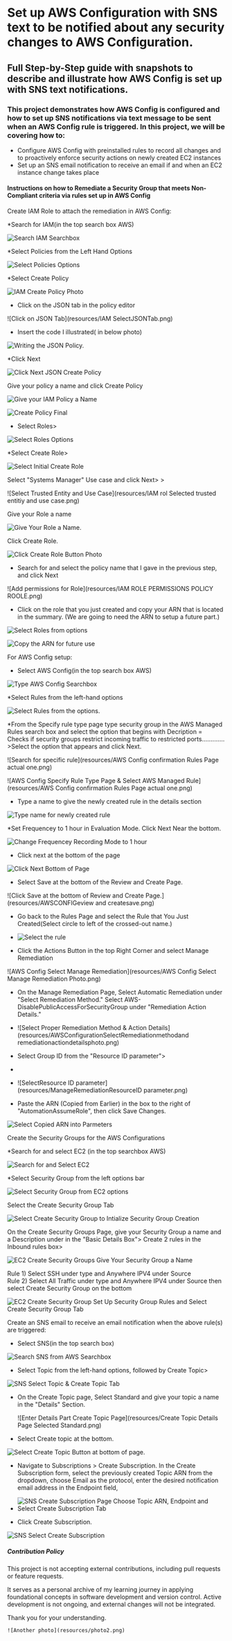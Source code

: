 # Set up AWS Configuration with SNS text to be notified about any security changes to AWS Configuration.

## Full Step-by-Step guide with snapshots to describe and illustrate how AWS Config is set up with SNS text notifications.

### This project demonstrates how AWS Config is configured and how to set up SNS notifications via text message to be sent when an AWS Config rule is triggered.  In this project, we will be covering how to:
* Configure AWS Config with preinstalled rules to record all changes and to proactively enforce security actions on newly created EC2 instances
* Set up an SNS email notification to receive an email if and when an EC2 instance change takes place
  

#### Instructions on how to Remediate a Security Group that meets Non-Compliant criteria via rules set up in AWS Config


Create IAM Role to attach the remediation in AWS Config:

*Search for IAM(in the top search box AWS)

![Search IAM Searchbox](resources/IAMSearchIAM.png)

*Select Policies from the Left Hand Options

![Select Policies Options](resources/IAMClickonpolociesoptionphoto.png)

*Select Create Policy 

![IAM Create Policy Photo](resources/IAMCreatePolicyphoto.png)

* Click on the JSON tab in the policy editor

![Click on JSON Tab](resources/IAM SelectJSONTab.png)

* Insert the code I illustrated( in below photo)  

![Writing the JSON Policy.](resources/JSONpolicycodephoto.png)

*Click Next 

![Click Next JSON Create Policy](resources/ClickNEXTJSONCREATEPOLICYEDITOR.png)


Give your policy a name and click Create Policy

![Give your IAM Policy a Name](IAMGiveNametoPolicy.png)

![Create Policy Final ](resources/IAMCreatePolicyphoto.png)

* Select Roles>

![Select Roles Options](ROLESSELECTROLESOPTIONS.png)

*Select Create Role>

![Select Initial Create Role](resources/ROLECREATEROLEINITIAL.png)



Select "Systems Manager" Use case and click Next> > 

![Select Trusted Entity and Use Case](resources/IAM rol Selected trusted entitiy and use case.png)

Give your Role a name  

![Give Your Role a Name.](resources/ROLEROLENAME.png)
  
 Click Create Role. 
  
![Click Create Role Button Photo](resources/ROLECreaterolephoto.png)

* Search for and select the policy name that I gave in the previous step, and click Next

![Add permissions for Role](resources/IAM ROLE PERMISSIONS POLICY ROOLE.png)

* Click on the role that you just created and copy your ARN that is located in the summary. (We are going to need the ARN to setup a future part.)
 
![Select Roles from options](resources/ROLESSELECTROLESOPTIONS.png)
  

![Copy the ARN for future use](resources/SelectActualARNphoto.png)

 
        
  For AWS Config setup:
* Select AWS Config(in the top search box AWS)

![Type AWS Config Searchbox](resources/AWSCONFIGSEARCH.png)


 *Select Rules from the left-hand options

 ![Select Rules from the options.](resources/ASWSCONFIGSELECTRULESOPTIONS.png)


*From the Specify rule type page type security group in the AWS Managed Rules search box and select the option that begins with Decription = Checks if security groups restrict incoming traffic to restricted ports............. >Select the option that appears and click Next.

![Search for specific rule](resources/AWS Config confirmation Rules Page actual one.png)


![AWS Config Specify Rule Type Page & Select AWS Managed Rule](resources/AWS Config confirmation Rules Page actual one.png)
 

 * Type a name to give the newly created rule in the details section


![Type name for newly created rule](resources/AWSCONFIGRULESDETAILSGIVENAME.png)
   
*Set Frequencey to 1 hour in Evaluation Mode. Click Next Near the bottom.


![Change Frequencey Recording Mode to 1 hour](resources/AWSCongfigurationRulesEditRuleFrequencyPage.png)

* Click next at the bottom of the page

 
 ![Click Next Bottom of Page](resources/AWSConfigConfigrulenext.png)


* Select Save at the bottom of the Review and Create Page. 


![Click Save at the bottom of Review and Create Page.](resources/AWSCONFIGeview and createsave.png)

*  Go back to the Rules Page and select the Rule that You Just Created(Select circle to left of the crossed-out name.)

*  ![Select the rule](resources/AWSCONFIGSELECTRULE.png)

*  Click the Actions Button in the top Right Corner and select Manage Remediation

  ![AWS Config Select Manage Remediation](resources/AWS Config Select Manage Remediation Photo.png)

*  On the Manage Remediation Page, Select Automatic Remediation under "Select Remediation Method." Select AWS-DisablePublicAccessForSecurityGroup under "Remediation Action Details."

* ![Select Proper Remediation Method & Action Details](resources/AWSConfigurationSelectRemediationmethodand remediationactiondetailsphoto.png)

*  Select Group ID from the "Resource ID parameter">
*
* ![SelectResource ID parameter](resources/ManageRemediationResourceID parameter.png)


*  Paste the ARN (Copied from Earlier) in the box to the right of "AutomationAssumeRole", then click Save Changes.


![Select Copied ARN into Parmeters](resources/ManageRemediationBacktopagepasteinparameterARNphoto.png)











Create the Security Groups for the AWS Configurations

*Search for and select EC2 (in the top searchbox AWS)


![Search for and Select EC2 ](resources/EC2SELECTFORSECURITYGROUP.png)


*Select Security Group from the left options bar

 ![Select Security Group from EC2 options](resources/SECURITYGROUPSELECTSECURITYGROUPFROMOPTIONS.png)


Select the Create Security Group Tab


![Select Create Security Group to Intialize Security Group Creation ](resources/SECURITYGROUPSELECTSECURITYGROUPFROMOPTIONS.png)



On the Create Security Groups Page, give your Security Group a name and a Description under in the "Basic Details Box">  Create 2 rules in the Inbound rules box> 

![EC2 Create Security Groups Give Your Security Group a Name](resources/SecurityGroupcreatesecuritygroupbasicdetailsphoto.pngresources/SecurityGroupcreatesecuritygroupbasicdetailsphoto.png)

Rule 1) Select SSH under type and Anywhere IPV4 under Source  
Rule 2) Select All Traffic under type and Anywhere IPV4 under Source then select Create Security Group on the bottom 

![EC2 Create Security Group Set Up Security Group Rules and Select Create Security Group Tab](resources/SecurityGroupcreatesecurityinboundruleandCREATESECURITYGROUPBUTOONphoto.png)


Create an SNS email to receive an email notification when the above rule(s) are triggered:

* Select SNS(in the top search box)

![Search SNS from AWS Searchbox](resources/SNSSearchSNS.png)
* Select Topic from the left-hand options, followed by Create Topic>

![SNS Select Topic & Create Topic Tab](resources/SNSSelecttopicandcreatetopic.png)

* On the Create Topic page, Select Standard and give your topic a name in the "Details" Section.

  ![Enter Details Part Create Topic Page](resources/Create Topic Details Page Selected Standard.png)

* Select Create topic at the bottom.


 ![Select Create Topic Button at bottom of page.](resources/SELECTCREATETOPICBUTTON.photo.png)

* Navigate to Subscriptions > Create Subscription. In the Create Subscription form, select the previously created Topic ARN from the dropdown, choose Email as the protocol, enter the desired notification email address in the Endpoint field,

* ![SNS Create Subscription Page Choose Topic ARN, Endpoint and Select Create Subscription Tab](resources/SNSCreateSubscriptioninfopage.png)

* Click Create Subscription.

![SNS Select Create Subscription](resources/SNSCreateSubscriptionSelectphoto.png)


##### Contribution Policy

This project is not accepting external contributions, including pull requests or feature requests.

It serves as a personal archive of my learning journey in applying foundational concepts in software development and version control. Active development is not ongoing, and external changes will not be integrated.

Thank you for your understanding.


    ![Another photo](resources/photo2.png)
